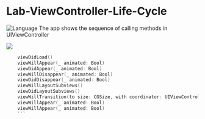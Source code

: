 # Lab-ViewController-Life-Cycle
![Language](https://img.shields.io/badge/language-Swift%204-orange.svg)
The app shows the sequence of calling methods in UIViewController

![](https://github.com/Ivan3337/Lab-ViewController-Life-Cycle/raw/master/ViewLifeCycle.gif)


```swift
    viewDidLoad()
    viewWillAppear(_ animated: Bool)
    viewDidAppear(_ animated: Bool)
    viewWillDisappear(_ animated: Bool)
    viewDidDisappear(_ animated: Bool)
    viewWillLayoutSubviews()
    viewDidLayoutSubviews()
    viewWillTransition(to size: CGSize, with coordinator: UIViewControllerTransitionCoordinator)  
    viewWillAppear(_ animated: Bool)
    viewWillAppear(_ animated: Bool)
    ```
